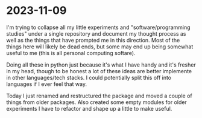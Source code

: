# 2023-11-09

I'm trying to collapse all my little experiments and "software/programming studies" under a single repository and document my thought process as well as the things that have prompted me in this direction. Most of the things here will likely be dead ends, but some may end up being somewhat useful to me (this is all personal computing softare).

Doing all these in python just because it's what I have handy and it's fresher in my head, though to be honest a lot of these ideas are better implemente in other languages/tech stacks. I could potentially split this off into languages if I ever feel that way.

Today I just renamed and restructured the package and moved a couple of things from older packages. Also created some empty modules for older experiments I have to refactor and shape up a little to make useful.
